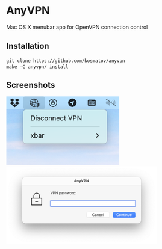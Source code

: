 # AnyVPN
Mac OS X menubar app for OpenVPN connection control

## Installation

```shell
git clone https://github.com/kosmatov/anyvpn
make -C anyvpn/ install
```

## Screenshots

<img src="xbar-plugin.png" width="300px" title="menubar"/> <img src="passwd-dialog.png" width="400px" title="password dialog"/>
